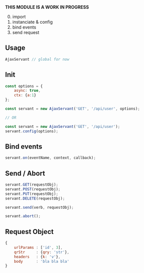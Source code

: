 **THIS MODULE IS A WORK IN PROGRESS**


0. import
1. instanciate & config
2. bind events
3. send request


Usage
-----
```js
AjaxServant // global for now
```



Init
----
```js
const options = {
	async: true,
	ctx: {a:1}
};

const servant = new AjaxServant('GET', '/api/user', options);

// OR

const servant = new AjaxServant('GET', '/api/user');
servant.config(options);
```



Bind events
-----------
```js
servant.on(eventName, context, callback);
```



Send / Abort
------------
```js
servant.GET(requestObj);
servant.POST(requestObj);
servant.PUT(requestObj);
servant.DELETE(requestObj);

servant.send(verb, requestObj);

servant.abort();
```



Request Object
--------------
```js
{
	urlParams : ['id', 3],
	qrStr     : {qry: 'str'},
	headers   : {k: 'v'},
	body      : 'bla bla bla'
}
```



